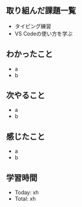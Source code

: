 ## 取り組んだ課題一覧
- タイピング練習
- VS Codeの使い方を学ぶ
## わかったこと
- a
- b
## 次やること
- a
- b
## 感じたこと
- a
- b
## 学習時間
- Today: xh
- Total: xh
